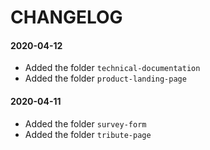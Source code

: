 # CHANGELOG

#### 2020-04-12
- Added the folder `technical-documentation`
- Added the folder `product-landing-page`

#### 2020-04-11
- Added the folder `survey-form`
- Added the folder `tribute-page`